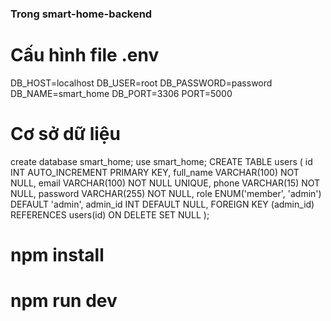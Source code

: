 ### Trong smart-home-backend
# Cấu hình file .env
DB_HOST=localhost
DB_USER=root
DB_PASSWORD=password
DB_NAME=smart_home
DB_PORT=3306
PORT=5000

# Cơ sở dữ liệu
create database smart_home;
use smart_home;
CREATE TABLE users (
  id INT AUTO_INCREMENT PRIMARY KEY,
  full_name VARCHAR(100) NOT NULL,
  email VARCHAR(100) NOT NULL UNIQUE,
  phone VARCHAR(15) NOT NULL,
  password VARCHAR(255) NOT NULL,
  role ENUM('member', 'admin') DEFAULT 'admin',
  admin_id INT DEFAULT NULL,
  FOREIGN KEY (admin_id) REFERENCES users(id) ON DELETE SET NULL
);

# npm install

# npm run dev
